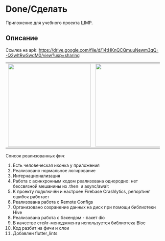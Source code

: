 # Done/Сделать
Приложение для учебного проекта ШМР.

## Описание

Ссылка на apk: https://drive.google.com/file/d/14tHKnQCQmuuNewm3qQ--Q2wItRwSwdM0/view?usp=sharing
<table>
  <tr>
    <td><img src="https://user-images.githubusercontent.com/16900043/183310318-967b19c3-3eca-4698-a1c8-4648ba524df7.jpg" width=270></td>
    <td><img src="https://user-images.githubusercontent.com/16900043/183310364-acc10e99-356c-491e-bf1d-04f1f0499b2e.jpg" width=270></td>
  </tr>
 </table>

Список реализованных фич:
1) Есть человеческая иконка у приложения
2) Реализовано нормальное логирование
3) Интернационализация
4) Работа с асинхронным кодом реализована однородно: нет бессвязной мешанины из .then  и async/await
5) К проекту подключён и настроен Firebase Crashlytics, репортинг ошибок работает
6) Реализована работа с Remote Configs
7) Организовано сохранение данных на диск при помощи библиотеки Hive
8) Реализована работа с бэкендом - пакет dio
9) В качестве стейт-менеджмента используется библиотека Bloc
10) Код разбит на фичи и слои
11) Добавлен flutter_lints
